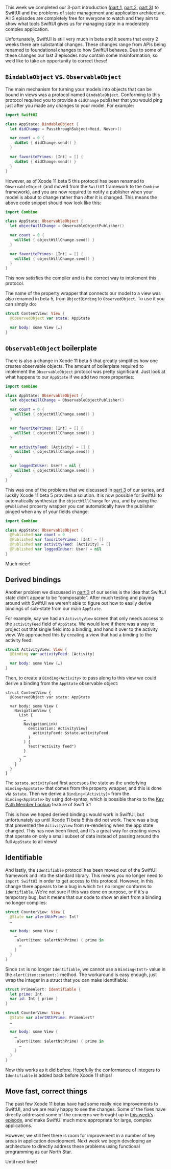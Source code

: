 This week we completed our 3-part introduction
([part 1](/episodes/ep65-swiftui-and-state-management-part-1),
[part 2](/episodes/ep66-swiftui-and-state-management-part-2),
[part 3](/episodes/ep67-swiftui-and-state-management-part-3)) to SwiftUI and the problems of state
management and application architecture. All 3 episodes are completely free for everyone to watch
and they aim to show what tools SwiftUI gives us for managing state in a moderately complex
application.

Unfortunately, SwiftUI is still very much in beta and it seems that every 2 weeks there are
substantial changes. These changes range from APIs being renamed to foundational changes to how
SwiftUI behaves. Due to some of these changes our last 3 episodes now contain some misinformation,
so we’d like to take an opportunity to correct these!

## `BindableObject` vs. `ObservableObject`

The main mechanism for turning your models into objects that can be bound in views was a protocol
named `BindableObject`. Conforming to this protocol required you to provide a `didChange` publisher
that you would ping just after you made any changes to your model. For example:

```swift
import SwiftUI

class AppState: BindableObject {
  let didChange = PassthroughSubject<Void, Never>()

  var count = 0 {
    didSet { didChange.send() }
  }

  var favoritePrimes: [Int] = [] {
    didSet { didChange.send() }
  }
}
```

However, as of Xcode 11 beta 5 this protocol has been renamed to `ObservableObject` (and moved from
the `SwiftUI` framework to the `Combine` framework), and you are now required to notify a publisher
when your model is about to change rather than after it is changed. This means the above code
snippet should now look like this:

```swift
import Combine

class AppState: ObservableObject {
  let objectWillChange = ObservableObjectPublisher()

  var count = 0 {
    willSet { objectWillChange.send() }
  }

  var favoritePrimes: [Int] = [] {
    willSet { objectWillChange.send() }
  }
}
```

This now satisfies the compiler and is the correct way to implement this protocol.

The name of the property wrapper that connects our model to a view was also renamed in beta 5, from
`ObjectBinding` to `ObservedObject`. To use it you can simply do:

```swift
struct ContentView: View {
  @ObservedObject var state: AppState

  var body: some View {…}
}
```

## `ObservableObject` boilerplate

There is also a change in Xcode 11 beta 5 that greatly simplifies how one creates observable
objects. The amount of boilerplate required to implement the `ObservableObject` protocol was pretty
significant. Just look at what happens to our `AppState` if we add two more properties:

```swift
import Combine

class AppState: ObservableObject {
  let objectWillChange = ObservableObjectPublisher()

  var count = 0 {
    willSet { objectWillChange.send() }
  }

  var favoritePrimes: [Int] = [] {
    willSet { objectWillChange.send() }
  }

  var activityFeed: [Activity] = [] {
    willSet { objectWillChange.send() }
  }

  var loggedInUser: User? = nil {
    willSet { objectWillChange.send() }
  }
}
```

This was one of the problems that we discussed in
[part 3](/episodes/ep67-swiftui-and-state-management-part-3#t314) of our series, and luckily Xcode
11 beta 5 provides a solution. It is now possible for SwiftUI to automatically synthesize the
`objectWillChange` for you, and by using the `@Published` property wrapper you can automatically
have the publisher pinged when any of your fields change:

```swift
import Combine

class AppState: ObservableObject {
  @Published var count = 0
  @Published var favoritePrimes: [Int] = []
  @Published var activityFeed: [Activity] = []
  @Published var loggedInUser: User? = nil
}
```

Much nicer!

## Derived bindings

Another problem we discussed in [part 3](/episodes/ep67-swiftui-and-state-management-part-3#t1177)
of our series is the idea that SwiftUI state didn’t appear to be “composable”. After much testing
and playing around with SwiftUI we weren’t able to figure out how to easily derive bindings of
sub-state from our main `AppState`.

For example, say we had an `ActivityView` screen that only needs access to the `activityFeed` field
of `AppState`. We would love if there was a way to project out that single field into a binding, and
hand it over to the activity view. We approached this by creating a view that had a binding to the
activity feed:

```swift
struct ActivityView: View {
  @Binding var activityFeed: [Activity]

  var body: some View {…}
}
```

Then, to create a `Binding<Activity>` to pass along to this view we could derive a binding from the
`AppState` observable object:

```swift:10
struct ContentView {
  @ObservedObject var state: AppState

  var body: some View {
    NavigationView {
      List {
        …
        NavigationLink(
          destination: ActivityView(
            activityFeed: $state.activityFeed
          )
        ) {
          Text("Activity feed")
        }
        …
      }
    }
  }
}
```

The `$state.activityFeed` first accesses the state as the underlying `Binding<AppState>` that comes
from the property wrapper, and this is done via `$state`. Then we derive a
`Binding<[Activity]>` from the `Binding<AppState>` by using dot-syntax, which is possible thanks to
the
[Key Path Member Lookup](https://github.com/apple/swift-evolution/blob/master/proposals/0252-keypath-dynamic-member-lookup.md)
feature of Swift 5.1

This is how we hoped derived bindings would work in SwiftUI, but unfortunately up until Xcode 11
beta 5 this did not work. There was a bug that prevented the `ActivityView` from re-rendering when
the app state changed. This has now been fixed, and it’s a great way for creating views that operate
on only a small subset of data instead of passing around the full `AppState` to all views!

## Identifiable

And lastly, the `Identifiable` protocol has been moved out of the SwiftUI framework and into the
standard library. This means you no longer need to `import SwiftUI` in order to get access to this
protocol. However, in this change there appears to be a bug in which `Int` no longer conforms to
`Identifiable`. We're not sure if this was done on purpose, or if it's a temporary bug, but it means
that our code to show an alert from a binding no longer compiles:

```swift
struct CounterView: View {
  @State var alertNthPrime: Int?
  …

  var body: some View {
    …
    .alert(item: $alertNthPrime) { prime in
      …
    }
  }
}
```

Since `Int` is no longer `Identifiable`, we cannot use a `Binding<Int?>` value in the
`alert(item:content:)` method. The workaround is easy enough, just wrap the integer in a struct that
you can make identifiable:

```swift
struct PrimeAlert: Identifiable {
  let prime: Int
  var id: Int { prime }
}

struct CounterView: View {
  @State var alertNthPrime: PrimeAlert?
  …

  var body: some View {
    …
    .alert(item: $alertNthPrime) { prime in
      …
    }
  }
}
```

Now this works as it did before. Hopefully the conformance of integers to `Identifiable` is added
back before Xcode 11 ships!

## Move fast, correct things

The past few Xcode 11 betas have had some really nice improvements to SwiftUI, and we are really
happy to see the changes. Some of the fixes have directly addressed some of the concerns we brought
up in [this week’s episode](/episodes/ep67-swiftui-and-state-management-part-3), and make SwiftUI
much more appropriate for large, complex applications.

However, we still feel there is room for improvement in a number of key areas in application
development. Next week we begin developing an architecture to directly address these problems using
functional programming as our North Star.

Until next time!
